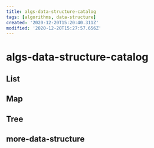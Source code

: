 ```yaml
---
title: algs-data-structure-catalog
tags: [algorithms, data-structure]
created: '2020-12-20T15:20:40.311Z'
modified: '2020-12-20T15:27:57.656Z'
---
```


# algs-data-structure-catalog

## List

## Map

## Tree

## more-data-structure
